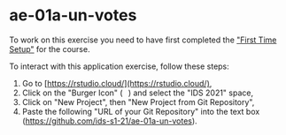 # ae-01a-un-votes

To work on this exercise you need to have first completed the ["First Time Setup"](https://ids-s1-21.netlify.app/troubleshoot/) for the course.

To interact with this application exercise, follow these steps:
1. Go to [https://rstudio.cloud/](https://rstudio.cloud/),
2. Click on the "Burger Icon" (<img src="https://upload.wikimedia.org/wikipedia/commons/thumb/b/b2/Hamburger_icon.svg/1024px-Hamburger_icon.svg.png" width=10px/>) and select the "IDS 2021" space,
3. Click on "New Project", then "New Project from Git Repository",
4. Paste the following "URL of your Git Repository" into the text box (https://github.com/ids-s1-21/ae-01a-un-votes).

